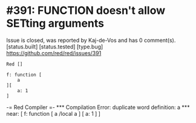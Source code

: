 
#391: FUNCTION doesn't allow SETting arguments
================================================================================
Issue is closed, was reported by Kaj-de-Vos and has 0 comment(s).
[status.built] [status.tested] [type.bug]
<https://github.com/red/red/issues/391>

```
Red []

f: function [
    a
][
    a: 1
]
```

-= Red Compiler =- 
**\* Compilation Error: duplicate word definition: a 
**\* near: [
    f: function [
        a /local 
        a
    ] [
        a: 1
    ] 
]



